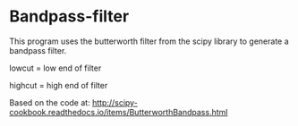 # Bandpass-filter

This program uses the butterworth filter from the scipy library to generate a bandpass filter.

lowcut = low end of filter

highcut = high end of filter

Based on the code at:  http://scipy-cookbook.readthedocs.io/items/ButterworthBandpass.html


